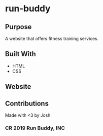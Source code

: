 # run-buddy

## Purpose
A website that offers fitness training services.

## Built With
* HTML
* CSS

## Website


## Contributions
Made with <3 by Josh

### CR 2019 Run Buddy, INC
